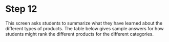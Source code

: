 # Step 12

This screen asks students to summarize what they have learned about the different types of products. The table below gives sample answers for how students might rank the different products for the different categories. 